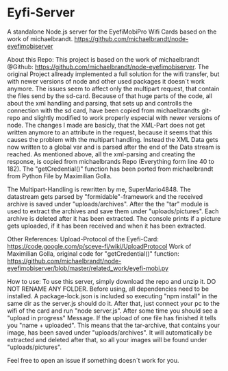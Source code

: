 # Eyfi-Server 
A standalone Node.js server for the EyefiMobiPro Wifi Cards based on the work of michaelbrandt. https://github.com/michaelbrandt/node-eyefimobiserver

About this Repo:
This project is based on the work of michaelbrandt @Github: https://github.com/michaelbrandt/node-eyefimobiserver.
The original Project allready implemented a full solution for the wifi transfer, but with newer versions of node and other used packages it doesn´t work anymore. The issues seem to affect only the multipart request, that contain the files send by the sd-card.
Because of that huge parts of the code, all about the xml handling and parsing, that sets up and controlls the connection with the sd card, have been copied from michaelbrandts git-repo and slightly modified to work properly especial with newer versions of node.
The changes I made are basicly, that the XML-Part does not get written anymore to an attribute in the request, because it seems that this causes the problem with the multipart handling. Instead the XML Data gets now written to a global var and is parsed after the end of the Data stream is reached. As mentioned above, all the xml-parsing and creating the response, is copied from michaelbrands Repo (Everything form line 40 to 182).
The "getCredential()" function has been ported from michaelbrandt from Python File by Maximilian Golla.

The Multipart-Handling is rewritten by me, SuperMario4848. The datastream gets parsed by "formidable"-framework and the received archive is saved under "uploads/archives". After the the "tar" module is used to extract the archives and save them under "uploads/pictures". Each archive is deleted after it has been extracted. The console prints if a picture gets uploaded, if it has been received and when it has been extracted.

Other References:
Upload-Protocol of the Eyefi-Card: https://code.google.com/p/sceye-fi/wiki/UploadProtocol
Work of Maximilian Golla, original code for "getCredential()" function: https://github.com/michaelbrandt/node-eyefimobiserver/blob/master/related_work/eyefi-mobi.py

How to use:
To use this server, simply download the repo and unzip it. DO NOT RENAME ANY FOLDER. Before using, all dependencies need to be installed. A package-lock.json is included so executing "npm install" in the same dir as the server.js should do it. After that, just connect your pc to the wifi of the card and run "node server.js". After some time you should see a "upload in progress" Message. If the upload of one file has finished it tells you "name + uploaded". This means that the tar-archive, that contains your image, has been saved under "uploads/archives". It will automatically be extracted and deleted after that, so all your images will be found under "uploads/pictures".

Feel free to open an issue if something doesn´t work for you.